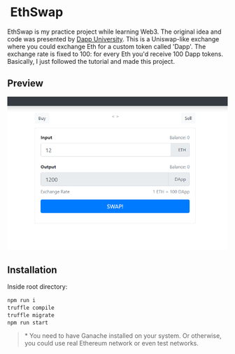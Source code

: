 #  EthSwap

EthSwap is my practice project while learning Web3. The original idea and code was presented by [Dapp University][DappUniversity].
This is a Uniswap-like exchange where you could exchange Eth for a custom token called 'Dapp'. The exchange rate is fixed to 100: for every Eth you'd receive 100 Dapp tokens. Basically, I just followed the tutorial and made this project.

## Preview

 ![](./extras/media/readme/homepage.png)


## Installation

Inside root directory:

```bash
npm run i
truffle compile
truffle migrate
npm run start
```
>\* You need to have Ganache installed on your system. Or otherwise, you could use real Ethereum network or even test networks.

[DappUniversity]:https://www.youtube.com/c/DappUniversity


